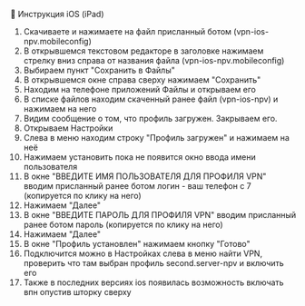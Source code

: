📱 Инструкция iOS (iPad)

1. Скачиваете и нажимаете на файл присланный ботом (vpn-ios-npv.mobileconfig)
2. В открывшемся текстовом редакторе в заголовке нажимаем стрелку вниз справа от названия файла (vpn-ios-npv.mobileconfig)
3. Выбираем пункт "Сохранить в Файлы"
4. В открывшемся окне справа сверху нажимаем "Сохранить"
5. Находим на телефоне приложений Файлы и открываем его
6. В списке файлов находим скаченный ранее файл (vpn-ios-npv) и нажимаем на него
7. Видим сообщение о том, что профиль загружен. Закрываем его.
8. Открываем Настройки
9. Слева в меню находим строку "Профиль загружен" и нажимаем на неё
10. Нажимаем установить пока не появится окно ввода имени пользователя
11. В окне "ВВЕДИТЕ ИМЯ ПОЛЬЗОВАТЕЛЯ ДЛЯ ПРОФИЛЯ VPN" вводим присланный ранее ботом логин - ваш телефон с 7 (копируется по клику на него)
12. Нажимаем "Далее"
13. В окне "ВВЕДИТЕ ПАРОЛЬ ДЛЯ ПРОФИЛЯ VPN" вводим присланный ранее ботом пароль (копируется по клику на него)
14. Нажимаем "Далее"
15. В окне "Профиль установлен" нажимаем кнопку "Готово"
16. Подключится можно в Настройках слева в меню найти VPN, проверить что там выбран профиль second.server-npv и включить его
17. Также в последних версиях ios появилась возможность включать впн опустив шторку сверху